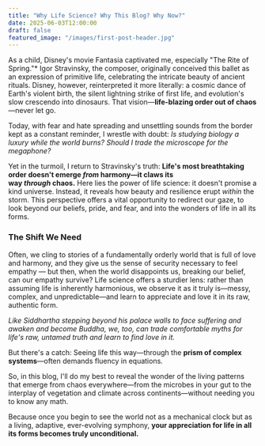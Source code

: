 ```yaml
---
title: "Why Life Science? Why This Blog? Why Now?"
date: 2025-06-03T12:00:00
draft: false
featured_image: "/images/first-post-header.jpg"
---
```



As a child, Disney's movie Fantasia captivated me, especially "The Rite of Spring."* Igor Stravinsky, the composer, originally conceived this ballet as an expression of primitive life, celebrating the intricate beauty of ancient rituals. Disney, however, reinterpreted it more literally: a cosmic dance of Earth's violent birth, the silent lightning strike of first life, and evolution's slow crescendo into dinosaurs. That vision—**life-blazing order out of chaos**—never let go.

Today, with fear and hate spreading and unsettling sounds from the border kept as a constant reminder, I wrestle with doubt: _Is studying biology a luxury while the world burns? Should I trade the microscope for the megaphone?_

Yet in the turmoil, I return to Stravinsky's truth: **Life's most breathtaking order doesn't emerge _from_ harmony—it claws its way _through_ chaos.** Here lies the power of life science: it doesn't promise a kind universe. Instead, it reveals how beauty and resilience erupt _within_ the storm. This perspective offers a vital opportunity to redirect our gaze, to look beyond our beliefs, pride, and fear, and into the wonders of life in all its forms.

### The Shift We Need

Often, we cling to stories of a fundamentally orderly world that is full of love and harmony, and they give us the sense of security necessary to feel empathy — but then, when the world disappoints us, breaking our belief, can our empathy survive? Life science offers a sturdier lens: rather than assuming life is inherently harmonious, we observe it as it truly is—messy, complex, and unpredictable—and learn to appreciate and love it in its raw, authentic form.

_Like Siddhartha stepping beyond his palace walls to face suffering and awaken and become Buddha, we, too, can trade comfortable myths for life's raw, untamed truth and learn to find love in it._

But there's a catch: Seeing life this way—through the **prism of complex systems**—often demands fluency in equations.

So, in this blog, I'll do my best to reveal the wonder of the living patterns that emerge from chaos everywhere—from the microbes in your gut to the interplay of vegetation and climate across continents—without needing you to know any math.

Because once you begin to see the world not as a mechanical clock but as a living, adaptive, ever-evolving symphony, **your appreciation for life in all its forms becomes truly unconditional.**
